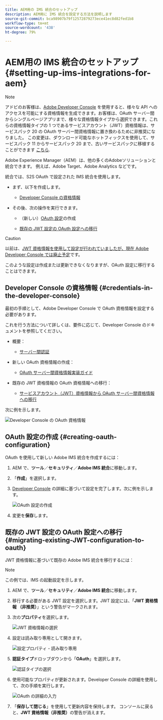 ```yaml
---
title: AEM用の IMS 統合のセットアップ
description: AEM用に IMS 統合を設定する方法を説明します
source-git-commit: bca98907b79f12572879273ece41ec8d82fed1b8
workflow-type: tm+mt
source-wordcount: '438'
ht-degree: 79%

---
```



# AEM用の IMS 統合のセットアップ {#setting-up-ims-integrations-for-aem}


>[!NOTE]
>
>アドビのお客様は、[Adobe Developer Console](https://developer.adobe.com/console) を使用すると、様々な API へのアクセスを可能にする資格情報を生成できます。お客様は、OAuth サーバー間からシングルページアプリまで、様々な資格情報タイプから選択できます。これらの資格情報タイプの 1 つであるサービスアカウント（JWT）資格情報は、サービスパック 20 の OAuth サーバー間資格情報に置き換わるために非推奨になりました。 この変更は、ダウンロード可能なホットフィックスを使用して、サービスパック 11 からサービスパック 20 まで、古いサービスパックに移植することができます [こちら](https://experience.adobe.com/#/downloads/content/software-distribution/en/aem.html?package=/content/software-distribution/en/details.html/content/dam/aem/public/adobe/packages/cq650/hotfix/ims-jwt-compatibility-package-6.5-1.0.zip).

Adobe Experience Manager（AEM）は、他の多くのAdobeソリューションと統合できます。 例えば、Adobe Target、Adobe Analytics などです。

統合では、S2S OAuth で設定された IMS 統合を使用します。

* まず、以下を作成します。

   * [Developer Console の資格情報](#credentials-in-the-developer-console)

* その後、次の操作を実行できます。

   * （新しい）[OAuth 設定](#creating-oauth-configuration)の作成

   * [既存の JWT 設定の OAuth 設定への移行](#migrating-existing-JWT-configuration-to-oauth)

>[!CAUTION]
>
>以前は、[JWT 資格情報を使用して設定が行われていましたが、現在 Adobe Developer Console では廃止予定](/help/sites-administering/jwt-credentials-deprecation-in-adobe-developer-console.md)です。
>
>このような設定は作成または更新できなくなりますが、OAuth 設定に移行することはできます。

## Developer Console の資格情報 {#credentials-in-the-developer-console}

最初の手順として、Adobe Developer Console で OAuth 資格情報を設定する必要があります。

これを行う方法について詳しくは、要件に応じて、Developer Console のドキュメントを参照してください。

* 概要：

   * [サーバー間認証](https://developer.adobe.com/developer-console/docs/guides/authentication/ServerToServerAuthentication/)

* 新しい OAuth 資格情報の作成：

   * [OAuth サーバー間資格情報実装ガイド](https://developer.adobe.com/developer-console/docs/guides/authentication/ServerToServerAuthentication/implementation/)

* 既存の JWT 資格情報の OAuth 資格情報への移行：

   * [サービスアカウント（JWT）資格情報から OAuth サーバー間資格情報への移行](https://developer.adobe.com/developer-console/docs/guides/authentication/ServerToServerAuthentication/migration/)

次に例を示します。

![Developer Console の OAuth 資格情報](assets/ims-configuration-developer-console.png)

## OAuth 設定の作成 {#creating-oauth-configuration}

OAuth を使用して新しい Adobe IMS 統合を作成するには：

1. AEM で、**ツール**／**セキュリティ**／**Adobe IMS 統合**&#x200B;に移動します。

1. 「**作成**」を選択します。

1. [Developer Console](https://developer.adobe.com/developer-console/docs/guides/authentication/ServerToServerAuthentication/implementation/) の詳細に基づいて設定を完了します。次に例を示します。

   ![OAuth 設定の作成](assets/ims-create-oauth-configuration.png)

1. 変更を&#x200B;**保存**&#x200B;します。

## 既存の JWT 設定の OAuth 設定への移行 {#migrating-existing-JWT-configuration-to-oauth}

JWT 資格情報に基づいて既存の Adobe IMS 統合を移行するには：

>[!NOTE]
>
>この例では、IMS の起動設定を示します。

1. AEM で、**ツール**／**セキュリティ**／**Adobe IMS 統合**&#x200B;に移動します。

1. 移行する必要がある JWT 設定を選択します。JWT 設定には、「**JWT 資格情報 （非推奨）**」という警告がマークされます。

1. 次の&#x200B;**プロパティ**&#x200B;を選択します。

   ![JWT 資格情報の選択](assets/ims-migrate-jwt-select-configuration.png)

1. 設定は読み取り専用として開きます。

   ![設定プロパティ - 読み取り専用](assets/ims-migrate-jwt-properties-read-only.png)

1. **認証タイプ**&#x200B;ドロップダウンから「**OAuth**」を選択します。

   ![認証タイプの選択](assets/ims-migrate-jwt-authentication-type.png)

1. 使用可能なプロパティが更新されます。Developer Console の詳細を使用して、次の手順を実行します。

   ![OAuth の詳細の入力](assets/ims-migrate-jwt-complete-oauth-details.png)

1. 「**保存して閉じる**」を使用して更新内容を保持します。
コンソールに戻ると、**JWT 資格情報（非推奨）**&#x200B;の警告が消えます。